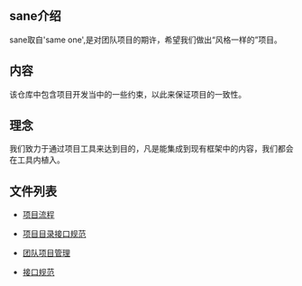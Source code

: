 ## sane介绍

sane取自'same one',是对团队项目的期许，希望我们做出“风格一样的”项目。

## 内容

该仓库中包含项目开发当中的一些约束，以此来保证项目的一致性。

## 理念

我们致力于通过项目工具来达到目的，凡是能集成到现有框架中的内容，我们都会在工具内植入。

## 文件列表

* [项目流程]()

* [项目目录接口规范]()

* [团队项目管理]()

* [接口规范]()




